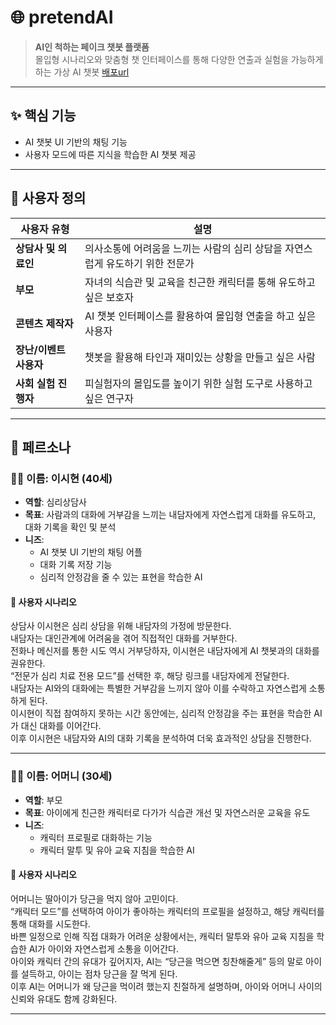 # 🌐 pretendAI

> **AI인 척하는 페이크 챗봇 플랫폼**  
> 몰입형 시나리오와 맞춤형 챗 인터페이스를 통해 다양한 연출과 실험을 가능하게 하는 가상 AI 챗봇
[배포url](https://ai-persona-illusion-chat.lovable.app/)

---

## ✨ 핵심 기능

- AI 챗봇 UI 기반의 채팅 기능
- 사용자 모드에 따른 지식을 학습한 AI 챗봇 제공

---

## 👥 사용자 정의

| 사용자 유형                           | 설명 |
|----------------------------------------|------|
| **상담사 및 의료인**                   | 의사소통에 어려움을 느끼는 사람의 심리 상담을 자연스럽게 유도하기 위한 전문가 |
| **부모**                               | 자녀의 식습관 및 교육을 친근한 캐릭터를 통해 유도하고 싶은 보호자 |
| **콘텐츠 제작자**                      | AI 챗봇 인터페이스를 활용하여 몰입형 연출을 하고 싶은 사용자 |
| **장난/이벤트 사용자**                 | 챗봇을 활용해 타인과 재미있는 상황을 만들고 싶은 사람 |
| **사회 실험 진행자**                   | 피실험자의 몰입도를 높이기 위한 실험 도구로 사용하고 싶은 연구자 |

---

## 🎨 페르소나

### 🧑‍⚕️ 이름: 이시현 (40세)

- **역할**: 심리상담사  
- **목표**: 사람과의 대화에 거부감을 느끼는 내담자에게 자연스럽게 대화를 유도하고, 대화 기록을 확인 및 분석  
- **니즈**: 
  - AI 챗봇 UI 기반의 채팅 어플
  - 대화 기록 저장 기능
  - 심리적 안정감을 줄 수 있는 표현을 학습한 AI  

#### 🧩 사용자 시나리오
상담사 이시현은 심리 상담을 위해 내담자의 가정에 방문한다.  
내담자는 대인관계에 어려움을 겪어 직접적인 대화를 거부한다.  
전화나 메신저를 통한 시도 역시 거부당하자, 이시현은 내담자에게 AI 챗봇과의 대화를 권유한다.  
“전문가 심리 치료 전용 모드”를 선택한 후, 해당 링크를 내담자에게 전달한다.  
내담자는 AI와의 대화에는 특별한 거부감을 느끼지 않아 이를 수락하고 자연스럽게 소통하게 된다.  
이시현이 직접 참여하지 못하는 시간 동안에는, 심리적 안정감을 주는 표현을 학습한 AI가 대신 대화를 이어간다.  
이후 이시현은 내담자와 AI의 대화 기록을 분석하여 더욱 효과적인 상담을 진행한다.

---

### 👩‍👧 이름: 어머니 (30세)

- **역할**: 부모  
- **목표**: 아이에게 친근한 캐릭터로 다가가 식습관 개선 및 자연스러운 교육을 유도  
- **니즈**:
  - 캐릭터 프로필로 대화하는 기능
  - 캐릭터 말투 및 유아 교육 지침을 학습한 AI

#### 🧩 사용자 시나리오
어머니는 딸아이가 당근을 먹지 않아 고민이다.  
“캐릭터 모드”를 선택하여 아이가 좋아하는 캐릭터의 프로필을 설정하고, 해당 캐릭터를 통해 대화를 시도한다.  
바쁜 일정으로 인해 직접 대화가 어려운 상황에서는, 캐릭터 말투와 유아 교육 지침을 학습한 AI가 아이와 자연스럽게 소통을 이어간다.  
아이와 캐릭터 간의 유대가 깊어지자, AI는 “당근을 먹으면 칭찬해줄게” 등의 말로 아이를 설득하고, 아이는 점차 당근을 잘 먹게 된다.  
이후 AI는 어머니가 왜 당근을 먹이려 했는지 친절하게 설명하며, 아이와 어머니 사이의 신뢰와 유대도 함께 강화된다.

---



